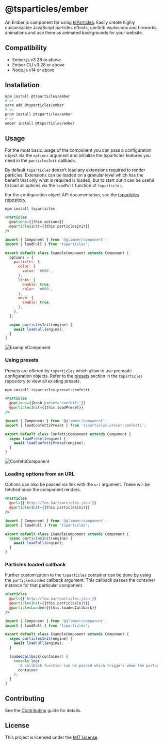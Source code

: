# @tsparticles/ember

An Ember.js component for using [tsParticles](https://github.com/matteobruni/tsparticles). Easily create highly customizable JavaScript particles effects, confetti explosions and fireworks animations and use them as animated backgrounds for your website.


## Compatibility

* Ember.js v3.28 or above
* Ember CLI v3.28 or above
* Node.js v14 or above


## Installation

```bash
npm install @tsparticles/ember
# or
yarn add @tsparticles/ember
# or
pnpm install @tsparticles/ember
# or
ember install @tsparticles/ember
```


## Usage

For the most basic usage of the component you can pass a configuration object via the `options` argument and initialize the tsparticles features you need in the `particlesInit` callback.

By default `tsparticles` doesn't load any extensions required to render particles. Extensions can be loaded on a granular level which has the benefit that only what is required is loaded, but to start out it can be useful to load all options via the `loadFull` function of `tsparticles`.

For the configuration object API documentation, see the [tsparticles repository](https://github.com/matteobruni/tsparticles).

```bash
npm install tsparticles
```

```hbs
<Particles
  @options={{this.options}}
  @particlesInit={{this.particlesInit}}
/>
```
```js
import { Component } from '@glimmer/component';
import { loadFull } from 'tsparticles';

export default class ExampleComponent extends Component {
  options = {
    particles: {
      color: {
        value: '#000',
      },
      links: {
        enable: true,
        color: '#000',
      },
      move: {
        enable: true,
      },
    },
  };

  async particlesInit(engine) {
    await loadFull(engine);
  }
}
```

![ExampleComponent](/images/minimal.png)

### Using presets

Presets are offered by `tsparticles` which allow to use premade configuration objects. Refer to the [presets](https://github.com/matteobruni/tsparticles#Presets) section in the `tsparticles` repository to view all existing presets.

```bash
npm install tsparticles-preset-confetti
```

```hbs
<Particles
  @options={{hash preset='confetti'}}
  @particlesInit={{this.loadPreset}}
/>
```
```js
import { Component } from '@glimmer/component';
import { loadConfettiPreset } from 'tsparticles-preset-confetti';

export default class ConfettiComponent extends Component {
  async loadPreset(engine) {
    await loadConfettiPreset(engine);
  }
}
```

![ConfettiComponent](/images/confetti.png)

### Loading options from an URL

Options can also be passed via link with the `url` argument. These will be fetched once the component renders.

```hbs
<Particles
  @url={{'http://foo.bar/particles.json'}}
  @particlesInit={{this.particlesInit}}
/>
```
```js
import { Component } from '@glimmer/component';
import { loadFull } from 'tsparticles';

export default class ExampleComponent extends Component {
  async particlesInit(engine) {
    await loadFull(engine);
  }
}
```

### Particles loaded callback

Further customization to the `tsparticles` container can be done by using the `particlesLoaded` callback argument. This callback passes the container instance for that particular component.

```hbs
<Particles
  @url={{'http://foo.bar/particles.json'}}
  @particlesInit={{this.particlesInit}}
  @particlesLoaded={{this.loadedCallback}}
/>
```
```js
import { Component } from '@glimmer/component';
import { loadFull } from 'tsparticles';

export default class ExampleComponent extends Component {
  async particlesInit(engine) {
    await loadFull(engine);
  }

  loadedCallback(container) {
    console.log(
      'A callback function can be passed which triggers when the particles are loaded',
      container
    );
  }
}
```

## Contributing

See the [Contributing](CONTRIBUTING.md) guide for details.


## License

This project is licensed under the [MIT License](LICENSE.md).
